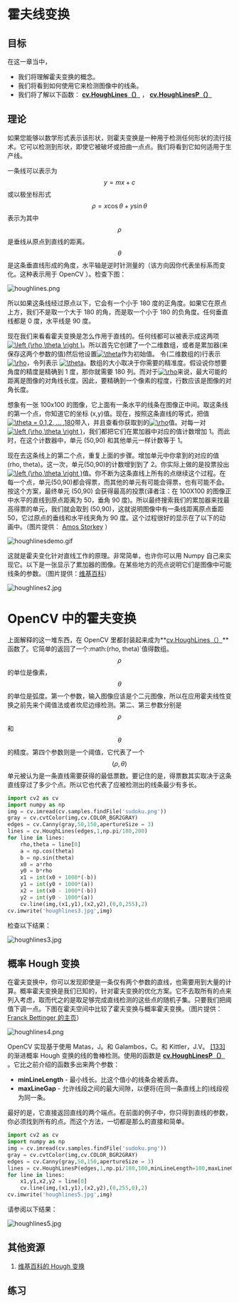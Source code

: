 # 霍夫线变换

## 目标

在这一章当中，

*   我们将理解霍夫变换的概念。
*   我们将看到如何使用它来检测图像中的线条。
*   我们将了解以下函数： **[cv.HoughLines（）](../../dd/d1a/group__imgproc__feature.html#ga46b4e588934f6c8dfd509cc6e0e4545a "Finds lines in a binary image using the standard Hough transform. ")** ， **[cv.HoughLinesP（）](../../dd/d1a/group__imgproc__feature.html#ga8618180a5948286384e3b7ca02f6feeb "Finds line segments in a binary image using the probabilistic Hough transform. ")**

## 理论

如果您能够以数学形式表示该形状，则霍夫变换是一种用于检测任何形状的流行技术。它可以检测到形状，即使它被破坏或扭曲一点点。我们将看到它如何适用于生产线。

一条线可以表示为 $$y = mx+c$$ 或以极坐标形式 $$\rho = x \cos \theta + y \sin \theta$$ 表示为其中 $$\rho$$ 是垂线从原点到直线的距离。$$\theta$$ 是这条垂直线形成的角度，水平轴是逆时针测量的（该方向因你代表坐标系而变化。这种表示用于 OpenCV ）。检查下图：

![houghlines.png](img/Image_houghlines.png)

所以如果这条线经过原点以下，它会有一个小于 180 度的正角度。如果它在原点上方，我们不是取一个大于 180 的角，而是取一个小于 180 的负角度。任何垂直线都是 0 度，水平线是 90 度。

现在我们来看看霍夫变换是怎么作用于直线的。任何线都可以被表示成这两项<a href="https://www.codecogs.com/eqnedit.php?latex=\left&space;(\rho,\theta&space;\right&space;)" target="_blank"><img src="https://latex.codecogs.com/png.latex?\left&space;(\rho,\theta&space;\right&space;)" title="\left (\rho,\theta \right )" /></a>。所以首先它创建了一个二维数组，或者是累加器(来保存这两个参数的值)然后他设置<a href="https://www.codecogs.com/eqnedit.php?latex=\theta" target="_blank"><img src="https://latex.codecogs.com/png.latex?\theta" title="\theta" /></a>作为初始值。 令(二维数组的)行表示<a href="https://www.codecogs.com/eqnedit.php?latex=\rho" target="_blank"><img src="https://latex.codecogs.com/png.latex?\rho" title="\rho" /></a>，令列表示 <a href="https://www.codecogs.com/eqnedit.php?latex=\theta" target="_blank"><img src="https://latex.codecogs.com/png.latex?\theta" title="\theta" /></a>。数组的大小取决于你需要的精准度。假设说你想要角度的精度是精确到 1 度，那你就需要 180 列。而对于<a href="https://www.codecogs.com/eqnedit.php?latex=\rho" target="_blank"><img src="https://latex.codecogs.com/png.latex?\rho" title="\rho" /></a>来说，最大可能的距离是图像的对角线长度。因此，要精确到一个像素的程度，行数应该是图像的对角长度。

想象有一张 100x100 的图像，它上面有一条水平的线条在图像正中间。取这条线的第一个点，你知道它的坐标 (x,y)值。现在，按照这条直线的等式，把值<a href="https://www.codecogs.com/eqnedit.php?latex=\theta&space;=&space;0,1,2,&space;...&space;,180" target="_blank"><img src="https://latex.codecogs.com/png.latex?\theta&space;=&space;0,1,2,&space;...&space;,180" title="\theta = 0,1,2, ... ,180" /></a>带入，并且查看你获取到的<a href="https://www.codecogs.com/eqnedit.php?latex=\rho" target="_blank"><img src="https://latex.codecogs.com/png.latex?\rho" title="\rho" /></a>值。对每一对<a href="https://www.codecogs.com/eqnedit.php?latex=\left&space;(\rho,\theta&space;\right&space;)" target="_blank"><img src="https://latex.codecogs.com/png.latex?\left&space;(\rho,\theta&space;\right&space;)" title="\left (\rho,\theta \right )" /></a>，我们都把它们在累加器中对应的值计数增加 1。而此时，在这个计数器中，单元 (50,90) 和其他单元一样计数等于 1。

现在去这条线上的第二个点，重复上面的步骤。增加单元中你拿到的对应的值(rho, theta)。这一次，单元(50,90)的计数增到到了 2。你实际上做的是投票投出<a href="https://www.codecogs.com/eqnedit.php?latex=\left&space;(\rho,\theta&space;\right&space;)" target="_blank"><img src="https://latex.codecogs.com/png.latex?\left&space;(\rho,\theta&space;\right&space;)" title="\left (\rho,\theta \right )" /></a>值。你不断为这条直线上所有的点继续这个过程。在每一个点，单元(50,90)都会得票，而其他的单元有可能会得票，也有可能不会。按这个方案，最终单元 (50,90) 会获得最高的投票(译者注：在 100X100 的图像正中水平的直线到原点距离为 50，垂角 90 度)。所以最终搜索我们的累加器来找最高得票的单元，我们就会取到 (50,90)，这就说明图像中有一条线距离原点垂距 50，它过原点的垂线和水平线夹角为 90 度。这个过程很好的显示在了以下的动画中。（图片提供： [Amos Storkey](http://homepages.inf.ed.ac.uk/amos/hough.html) ）

![houghlinesdemo.gif](img/Image_hough_houghlinesdemo.gif)

这就是霍夫变化针对直线工作的原理。非常简单，也许你可以用 Numpy 自己来实现它。以下是一张显示了累加器的图像。在某些地方的亮点说明它们是图像中可能线条的参数。（图片提供：[维基百科](http://en.wikipedia.org/wiki/Hough_transform)）

![houghlines2.jpg](img/Image_hough_houghlines2.jpg)

# OpenCV 中的霍夫变换

上面解释的这一堆东西，在 OpenCV 里都封装起来成为**[cv.HoughLines（）](../../dd/d1a/group__imgproc__feature.html#ga46b4e588934f6c8dfd509cc6e0e4545a "Finds lines in a binary image using the standard Hough transform. ")** 函数了。它简单的返回了一个:math:(rho, theta)`值得数组。$$\rho$$ 的单位是像素，$$\theta$$的单位是弧度。第一个参数，输入图像应该是个二元图像，所以在应用霍夫线性变换之前先来个阈值法或者坎尼边缘检测。第二、第三参数分别是 $$\rho$$ 和 $$\theta$$ 的精度。第四个参数则是一个阈值，它代表了一个$$(\rho,\theta)$$单元被认为是一条直线需要获得的最低票数。要记住的是，得票数其实取决于这条直线穿过了多少个点。所以它也代表了应被检测出的线条最少有多长。

```python
import cv2 as cv
import numpy as np
img = cv.imread(cv.samples.findFile('sudoku.png'))
gray = cv.cvtColor(img,cv.COLOR_BGR2GRAY)
edges = cv.Canny(gray,50,150,apertureSize = 3)
lines = cv.HoughLines(edges,1,np.pi/180,200)
for line in lines:
    rho,theta = line[0]
    a = np.cos(theta)
    b = np.sin(theta)
    x0 = a*rho
    y0 = b*rho
    x1 = int(x0 + 1000*(-b))
    y1 = int(y0 + 1000*(a))
    x2 = int(x0 - 1000*(-b))
    y2 = int(y0 - 1000*(a))
    cv.line(img,(x1,y1),(x2,y2),(0,0,255),2)
cv.imwrite('houghlines3.jpg',img)
```

检查以下结果：

![houghlines3.jpg](img/Image_hough_houghlines3.jpg)

## 概率 Hough 变换

在霍夫变换中，你可以发现即使是一条仅有两个参数的直线，也需要用到大量的计算。概率霍夫变换是我们已知的，针对霍夫变换的优化方案。它不去取所有的点来列入考虑，取而代之的是取足够完成直线检测的这些点的随机子集。只要我们把阈值下调一点。下图在霍夫空间中比较了霍夫变换与概率霍夫变换。（图片提供： [Franck Bettinger 的主页](http://phdfb1.free.fr/robot/mscthesis/node14.html)）

![houghlines4.png](img/Image_hough_houghlines4.png)

OpenCV 实现基于使用 Matas，J。和 Galambos，C。和 Kittler，J.V。 [[133]](../../d0/de3/citelist.html#CITEREF_Matas00) 的渐进概率 Hough 变换的线的鲁棒检测。使用的函数是 **[cv.HoughLinesP（）](../../dd/d1a/group__imgproc__feature.html#ga8618180a5948286384e3b7ca02f6feeb "Finds line segments in a binary image using the probabilistic Hough transform. ")** 。它比之前介绍的函数多出来两个参数：

*   **minLineLength** - 最小线长。比这个值小的线条会被丢弃。
*   **maxLineGap** - 允许线段之间的最大间隙，以便将(在同一条直线上的)线段视为同一条。

最好的是，它直接返回直线的两个端点。在前面的例子中，你只得到直线的参数，你必须找到所有的点。而这个方法，一切都是那么的直接和简单。

```python
import cv2 as cv
import numpy as np
img = cv.imread(cv.samples.findFile('sudoku.png'))
gray = cv.cvtColor(img,cv.COLOR_BGR2GRAY)
edges = cv.Canny(gray,50,150,apertureSize = 3)
lines = cv.HoughLinesP(edges,1,np.pi/180,100,minLineLength=100,maxLineGap=10)
for line in lines:
    x1,y1,x2,y2 = line[0]
    cv.line(img,(x1,y1),(x2,y2),(0,255,0),2)
cv.imwrite('houghlines5.jpg',img)
```

请参阅以下结果：

![houghlines5.jpg](img/Image_hough_houghlines5.jpg)

## 其他资源

1.  [维基百科的 Hough 变换](http://en.wikipedia.org/wiki/Hough_transform)

## 练习
